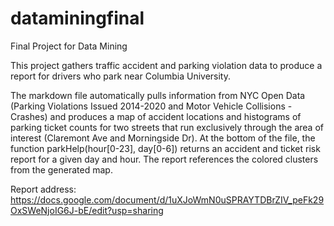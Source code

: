 # dataminingfinal
Final Project for Data Mining

This project gathers traffic accident and parking violation data to produce a report for drivers who park near Columbia University.

The markdown file automatically pulls information from NYC Open Data (Parking Violations Issued 2014-2020 and Motor Vehicle Collisions - Crashes) and produces a map of accident locations and histograms of parking ticket counts for two streets that run exclusively through the area of interest (Claremont Ave and Morningside Dr). At the bottom of the file, the function parkHelp(hour[0-23], day[0-6]) returns an accident and ticket risk report for a given day and hour. The report references the colored clusters from the generated map.

Report address: https://docs.google.com/document/d/1uXJoWmN0uSPRAYTDBrZIV_peFk29OxSWeNjoIG6J-bE/edit?usp=sharing
